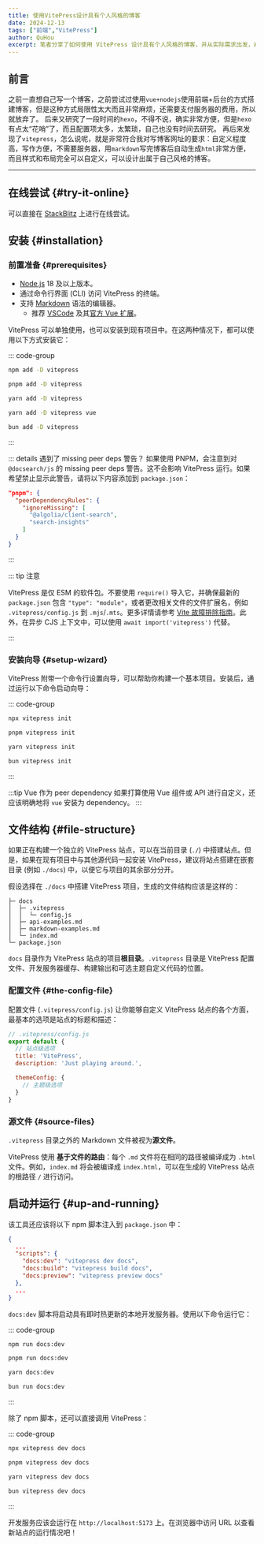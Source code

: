 ```yaml
---
title: 使用VitePress设计具有个人风格的博客
date: 2024-12-13
tags: ["前端","VitePress"]
author: QuHou
excerpt: 笔者分享了如何使用 VitePress 设计具有个人风格的博客，并从实际需求出发，阐述了选择 VitePress 的原因：自定义程度高、无需服务器、支持 Markdown 等。相比传统的 vue+nodejs 搭建方式和 Hexo 的繁琐配置，VitePress 更加轻量和便捷。文章详细介绍了从安装到项目配置的完整流程，包括前置准备、安装方式、文件结构和配置文件的作用。笔者还提供了通过命令行快速初始化项目的操作方法，强调了在现有项目中嵌套使用 VitePress 的最佳实践，如在 ./docs 目录中搭建站点。对于开发者关心的 Markdown 文件处理，文章指出 VitePress 基于文件路由，将 .md 文件直接编译为 .html，并支持灵活的主题定制。最后，笔者演示了如何通过内置的 npm 脚本启动本地开发服务器，并使用热更新功能快速预览效果。总体而言，VitePress 是搭建简洁、高效、富有个性化博客的理想工具。
---
```


## 前言

之前一直想自己写一个博客，之前尝试过使用`vue+nodejs`使用前端+后台的方式搭建博客，但是这种方式局限性太大而且非常麻烦，还需要支付服务器的费用，所以就放弃了。
后来又研究了一段时间的`hexo`，不得不说，确实非常方便，但是`hexo`有点太“花哨”了，而且配置项太多，太繁琐，自己也没有时间去研究。
再后来发现了`vitepress`，怎么说呢，就是非常符合我对写博客网址的要求：自定义程度高，写作方便，不需要服务器，用`markdown`写完博客后自动生成`html`非常方便，而且样式和布局完全可以自定义，可以设计出属于自己风格的博客。

---

## 在线尝试 {#try-it-online}

可以直接在 [StackBlitz](https://vitepress.new) 上进行在线尝试。

## 安装 {#installation}

### 前置准备 {#prerequisites}

- [Node.js](https://nodejs.org/) 18 及以上版本。
- 通过命令行界面 (CLI) 访问 VitePress 的终端。
- 支持 [Markdown](https://en.wikipedia.org/wiki/Markdown) 语法的编辑器。
  - 推荐 [VSCode](https://code.visualstudio.com/) 及其[官方 Vue 扩展](https://marketplace.visualstudio.com/items?itemName=Vue.volar)。

VitePress 可以单独使用，也可以安装到现有项目中。在这两种情况下，都可以使用以下方式安装它：

::: code-group

```sh [npm]
npm add -D vitepress
```

```sh [pnpm]
pnpm add -D vitepress
```

```sh [yarn]
yarn add -D vitepress
```

```sh [yarn (pnp)]
yarn add -D vitepress vue
```

```sh [bun]
bun add -D vitepress
```

:::

::: details 遇到了 missing peer deps 警告？
如果使用 PNPM，会注意到对 `@docsearch/js` 的 missing peer deps 警告。这不会影响 VitePress 运行。如果希望禁止显示此警告，请将以下内容添加到 `package.json`：

```json
"pnpm": {
  "peerDependencyRules": {
    "ignoreMissing": [
      "@algolia/client-search",
      "search-insights"
    ]
  }
}
```

:::

::: tip 注意

VitePress 是仅 ESM 的软件包。不要使用 `require()` 导入它，并确保最新的 `package.json` 包含 `"type": "module"`，或者更改相关文件的文件扩展名，例如 `.vitepress/config.js` 到 `.mjs`/`.mts`。更多详情请参考 [Vite 故障排除指南](http://vitejs.dev/guide/troubleshooting.html#this-package-is-esm-only)。此外，在异步 CJS 上下文中，可以使用 `await import('vitepress')` 代替。

:::

### 安装向导 {#setup-wizard}

VitePress 附带一个命令行设置向导，可以帮助你构建一个基本项目。安装后，通过运行以下命令启动向导：

::: code-group

```sh [npm]
npx vitepress init
```

```sh [pnpm]
pnpm vitepress init
```

```sh [yarn]
yarn vitepress init
```

```sh [bun]
bun vitepress init
```

:::

:::tip Vue 作为 peer dependency
如果打算使用 Vue 组件或 API 进行自定义，还应该明确地将 `vue` 安装为 dependency。
:::

## 文件结构 {#file-structure}

如果正在构建一个独立的 VitePress 站点，可以在当前目录 (`./`) 中搭建站点。但是，如果在现有项目中与其他源代码一起安装 VitePress，建议将站点搭建在嵌套目录 (例如 `./docs`) 中，以便它与项目的其余部分分开。

假设选择在 `./docs` 中搭建 VitePress 项目，生成的文件结构应该是这样的：

``` 目录结构
├─ docs
│  ├─ .vitepress
│  │  └─ config.js
│  ├─ api-examples.md
│  ├─ markdown-examples.md
│  └─ index.md
└─ package.json
```

 `docs` 目录作为 VitePress 站点的项目**根目录**。`.vitepress` 目录是 VitePress 配置文件、开发服务器缓存、构建输出和可选主题自定义代码的位置。

### 配置文件 {#the-config-file}

配置文件 (`.vitepress/config.js`) 让你能够自定义 VitePress 站点的各个方面，最基本的选项是站点的标题和描述：

```js
// .vitepress/config.js
export default {
  // 站点级选项
  title: 'VitePress',
  description: 'Just playing around.',

  themeConfig: {
    // 主题级选项
  }
}
```

### 源文件 {#source-files}

`.vitepress` 目录之外的 Markdown 文件被视为**源文件**。

VitePress 使用 **基于文件的路由**：每个 `.md` 文件将在相同的路径被编译成为 `.html` 文件。例如，`index.md` 将会被编译成 `index.html`，可以在生成的 VitePress 站点的根路径 `/` 进行访问。

## 启动并运行 {#up-and-running}

该工具还应该将以下 npm 脚本注入到 `package.json` 中：

```json
{
  ...
  "scripts": {
    "docs:dev": "vitepress dev docs",
    "docs:build": "vitepress build docs",
    "docs:preview": "vitepress preview docs"
  },
  ...
}
```

`docs:dev` 脚本将启动具有即时热更新的本地开发服务器。使用以下命令运行它：

::: code-group

```sh [npm]
npm run docs:dev
```

```sh [pnpm]
pnpm run docs:dev
```

```sh [yarn]
yarn docs:dev
```

```sh [bun]
bun run docs:dev
```

:::

除了 npm 脚本，还可以直接调用 VitePress：

::: code-group

```sh [npm]
npx vitepress dev docs
```

```sh [pnpm]
pnpm vitepress dev docs
```

```sh [yarn]
yarn vitepress dev docs
```

```sh [bun]
bun vitepress dev docs
```

:::

开发服务应该会运行在 `http://localhost:5173` 上。在浏览器中访问 URL 以查看新站点的运行情况吧！
